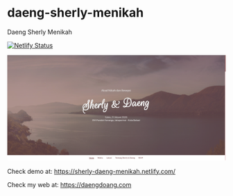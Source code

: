 # daeng-sherly-menikah
Daeng Sherly Menikah

[![Netlify Status](https://api.netlify.com/api/v1/badges/2b185197-f76c-46e4-a0ab-0fe5c2ff8dc1/deploy-status)](https://app.netlify.com/sites/sherly-daeng-menikah/deploys)

![Thumbnail](/image/thumbnail-web-sherly-daeng-menikah.png)

Check demo at: https://sherly-daeng-menikah.netlify.com/

Check my web at: https://daengdoang.com